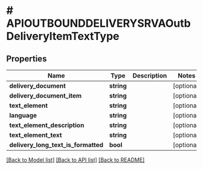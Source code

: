 # # APIOUTBOUNDDELIVERYSRVAOutbDeliveryItemTextType

## Properties

Name | Type | Description | Notes
------------ | ------------- | ------------- | -------------
**delivery_document** | **string** |  | [optional]
**delivery_document_item** | **string** |  | [optional]
**text_element** | **string** |  | [optional]
**language** | **string** |  | [optional]
**text_element_description** | **string** |  | [optional]
**text_element_text** | **string** |  | [optional]
**delivery_long_text_is_formatted** | **bool** |  | [optional]

[[Back to Model list]](../../README.md#models) [[Back to API list]](../../README.md#endpoints) [[Back to README]](../../README.md)
